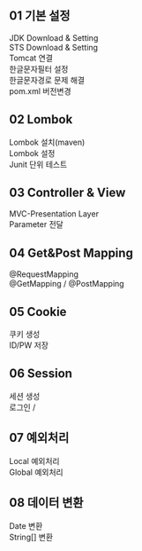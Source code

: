 ## 01 기본 설정<br/>
JDK Download & Setting<br/>
STS Download & Setting<br/>
Tomcat 연결<br/>
한글문자필터 설정<br/>
한글문자경로 문제 해결<br/>
pom.xml 버전변경<br/>

## 02 Lombok<br/>
Lombok 설치(maven)<br/>
Lombok 설정<br/>
Junit 단위 테스트<br/>

## 03 Controller & View
MVC-Presentation Layer<br/>
Parameter 전달<br/>

## 04 Get&Post Mapping
@RequestMapping<br/>
@GetMapping / @PostMapping<br/>

## 05 Cookie
쿠키 생성<br/>
ID/PW 저장<br/>

## 06 Session
세션 생성<br/>
로그인 / <br/>

## 07 예외처리
Local 예외처리<br/>
Global 예외처리<br/>

## 08 데이터 변환
Date 변환<br/>
String[] 변환<br/>
